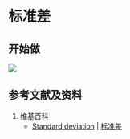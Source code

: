 # 标准差

## 开始做

![](/images/统计/基本概念/标准差/1a.jpg)

## 参考文献及资料

1. 维基百科
	- [Standard deviation](https://en.wikipedia.org/wiki/Standard_deviation) | [标准差](https://zh.wikipedia.org/wiki/标准差) 